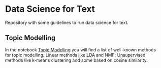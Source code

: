 # Data Science for Text 
Repository with some guidelines to run data science for text.

## Topic Modelling
In the notebook [Topic Modelling](TopicModelling.ipynb) you will find a list of well-known methods for topic modelling. Linear methods like LDA and NMF; Unsupervised methods like k-means clustering and some based on cosine similarity.
